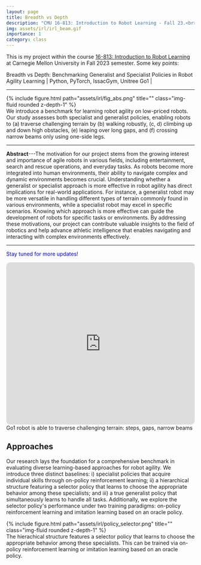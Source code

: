 ```yaml
---
layout: page
title: Breadth vs Depth
description: "CMU 16-813: Introduction to Robot Learning - Fall 23.<br> 🤖 Benchmarking Generalists and Specialists in Robot Learning"
img: assets/irl/irl_beam.gif
importance: 1
category: class
---
```

This is my project within the course [16-813: Introduction to Robot Learning](https://16-831.github.io/) at Carnegie Mellon University in Fall 2023 semester. Some key points:

Breadth vs Depth: Benchmarking Generalist and Specialist Policies in Robot Agility Learning \| Python, PyTorch, IssacGym, Unitree Go1 \|
 <!-- [[pdf](/assets/ards/F22_ARDS_Report.pdf)] [[slides](https://docs.google.com/presentation/d/1_4_3-siBjZcEE_0RPOMISLzRe4aqkGiOhhM8N28gGm0/edit?usp=sharing)] -->

---

<div class="row justify-content-sm-center">
    <div class="col-sm-10 mt-3 mt-md-0">
        {% include figure.html path="assets/irl/fig_abs.png" title="" class="img-fluid rounded z-depth-1" %}
    </div>
</div>
<div class="caption">
    We introduce a benchmark for learning robot agility on low-priced robots. Our study assesses both specialist and generalist policies, enabling robots to (a) traverse challenging terrain by (b) walking robustly, (c, d) climbing up and down high obstacles, (e) leaping over long gaps, and (f) crossing narrow beams only using one-side legs.
</div>

---

**Abstract**---The motivation for our project stems from the growing interest and importance of agile robots in various fields, including entertainment, search and rescue operations, and everyday tasks. As robots become more integrated into human environments, their ability to navigate complex and dynamic environments becomes crucial. Understanding whether a generalist or specialist approach is more effective in robot agility has direct implications for real-world applications. For instance, a generalist robot may be more versatile in handling different types of terrain commonly found in various environments, while a specialist robot may excel in specific scenarios. Knowing which approach is more effective can guide the development of robots for specific tasks or environments.
By addressing these motivations, our project can contribute valuable insights to the field of robotics and help advance athletic intelligence that enables navigating and interacting with complex environments effectively.

---

<span style="color:blue"> Stay tuned for more updates!</span>

<iframe height="433" src="https://www.youtube.com/embed/_TqcasN4f5c?si=T5FXf7TeYjyc5ist" title="YouTube video player" frameborder="0" style="border: 0px solid #bbb; border-radius: 10px; width: 100%;" allow="accelerometer; autoplay; clipboard-write; encrypted-media; gyroscope; picture-in-picture" allowfullscreen=""></iframe>
<div class="caption">
    Go1 robot is able to traverse challenging terrain: steps, gaps, narrow beams
</div>

## Approaches

Our research lays the foundation for a comprehensive benchmark in evaluating diverse learning-based approaches for robot agility. We introduce three distinct baselines: i) specialist policies that acquire individual skills through on-policy reinforcement learning; ii) a hierarchical structure featuring a selector policy that learns to choose the appropriate behavior among these specialists; and iii) a true generalist policy that simultaneously learns to handle all tasks. Additionally, we explore the selector policy's performance under two training paradigms: on-policy reinforcement learning and imitation learning based on an oracle policy.

<div class="row justify-content-sm-center">
    <div class="col-sm-8 mt-3 mt-md-0">
        {% include figure.html path="assets/irl/policy_selector.png" title="" class="img-fluid rounded z-depth-1" %}
    </div>
</div>
<div class="caption">
    The hierachical structure features a selector policy that learns to choose the appropriate behavior among these specialists. This can be trained via on-policy reinforcement learning or imitation learning based on an oracle policy.
</div>
